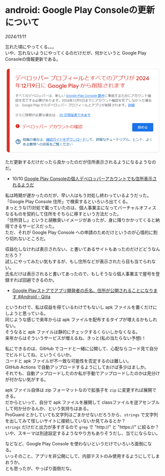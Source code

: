 # android: Google Play Consoleの更新について

_2024/11/11_

忘れた頃にやってくる。。。  
いや、忘れないようにやってくるのだけだが、何かというと Google Play Consoleの情報更新である。

![image](20241111a-1.png)

ただ更新するだけだったら良かったのだが住所表示されるようになるようなのだ。  

* 10/10 [Google Play Consoleの個人デベロッパーアカウントでも住所表示されるようだ](/2024/10/20241010-gpc.html)

私は時期が遅かったのだが、早い人はもう対処し終わっているようだった。  
「Google Play Console 住所」で検索するといろいろ出てくる。  
まっとうな(?)対処で載っていたのは、個人事業主になってバーチャルオフィスなるものを契約して住所をそちらに移すという方法だった。  
「住所貸し」というと胡散臭いイメージがあったが、身に降りかかってくると納得できるサービスだった。  
ただ、それが Google Play Console への申請のためだけというのが心情的に割り切れないところだ。

収益化しなければ表示されない、と書いてあるサイトもあったのだけどどうなんだろう？  
試しにやってみたい気もするが、もし住所などが表示されたら目も当てられない。  
氏名だけは表示されると書いてあったので、もしそうなら個人事業主で屋号を登録すれば回避できるのか。

* [Google Playストアでアプリ開発者の氏名、住所が公開されることになります #Android - Qiita](https://qiita.com/NonamedDeveloper/items/23c4bbe3c7d4f9bc2204)

というわけで、私は収益を得ているわけでもないし apk ファイルを置くだけにしようと思っている。  
同じような感じで来年からは apk ファイルを配布するタイプが増えるかもしれない。  
そうなると apk ファイルは静的にチェックするくらいしかなくなる。  
来年からはそういうサービスが増えるね、きっと(私の当たらない予想)！

私にできるのは、GitHub でコードと一緒に公開して、心配ならコード見て自分でビルドしてね、というくらいか。  
コードと apk ファイルが不一致な可能性を否定するのは難しい。  
GitHub Actions で自動アップロードするようにしておけば多少はましか。  
それでも、自動アップロードしたのか私が手動でアップロードしたのかは見分けが付かない気がする。

apk ファイル自体は zip フォーマットなので拡張子を `zip` に変更すれば展開できる。  
だからといって、自分で apk ファイルを展開して classファイルを逆アセンブルして何か分かるんか、という気持ちはある。  
ProGuard とかしていても文字列はごまかせないだろうから、`strings` で文字列を出してみて怪しいサイトに接続していないか見てみるとか？  
`strings` だけだと出力が多すぎるので `grep` で "http://" と "https://" に絞るか？  
いや、スキーマは別途設定するようなやり方もありそうだし、当てにならない。

などなど、Google Play Console を使わないというだけでいろいろ面倒になる。  
いっそのこと、アプリを非公開にして、内部テストのみ使用するようにしてしまおうか。  
とも思ったが、やっぱり面倒だな。
